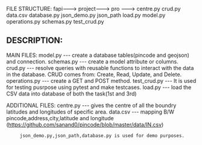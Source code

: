 FILE STRUCTURE:
          fapi--->
                  project--->
                             pro --->
                                     centre.py
                                     crud.py
                                     data.csv
                                     database.py
                                     json_demo.py
                                     json_path
                                     load.py
                                     model.py
                                     operations.py
                                     schemas.py
                                     test_crud.py
                                 
                                 

DESCRIPTION:
--------------

MAIN FILES:
         model.py --- create a database tables(pincode and geojson) and connection.
         schemas.py --- create a model attribute or columns.
         crud.py --- resolve queries with reusable functions to interact with the data in the database.
                      CRUD comes from: Create, Read, Update, and Delete.
         operations.py --- create a GET and POST method. 
         test_crud.py --- It is used for testing pusrpose using pytest and make testcases.
         load.py --- load the CSV data into database of both the task(1st and 3rd)

ADDITIONAL FILES:
         centre.py --- gives the centre of all the boundry latitudes and longitudes of specific area.
         data.csv --- mapping B/W pincode,address,city,latitude and longitude
                      (https://github.com/sanand0/pincode/blob/master/data/IN.csv)
         
         json_demo.py,json_path,database.py is used for demo purposes.
         
          
               

